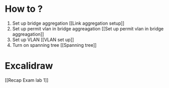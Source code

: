 # How to ?
1. Set up bridge aggregation [[Link aggregation setup]]
2.  Set up permit vlan in bridge aggreagation  [[Set up permit vlan in bridge aggreagation]]
3. Set up VLAN  [[VLAN set up]]
4. Turn on spanning tree [[Spanning tree]]


# Excalidraw

[[Recap Exam lab 1]]